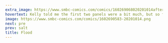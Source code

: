 ```yaml
---
extra_image: https://www.smbc-comics.com/comics/160269068020201014after.png
hovertext: Kelly told me the first two panels were a bit much, but so far I haven't been struck by lightning, so I think we're good.
image: https://www.smbc-comics.com/comics/1602690583-20201014.png
next: pre
prev: salt
title: Flood
---
```

